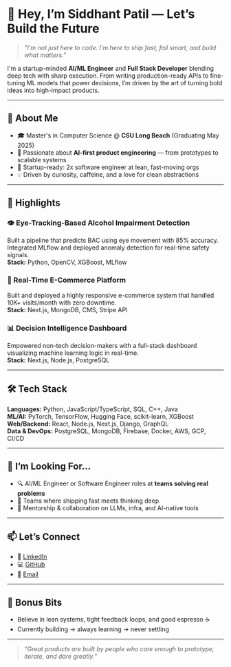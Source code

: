 # 👋 Hey, I’m Siddhant Patil — Let’s Build the Future

> *"I'm not just here to code. I'm here to ship fast, fail smart, and build what matters."*

I'm a startup-minded **AI/ML Engineer** and **Full Stack Developer** blending deep tech with sharp execution. From writing production-ready APIs to fine-tuning ML models that power decisions, I’m driven by the art of turning bold ideas into high-impact products.

---

## 🚀 About Me

- 🎓 Master's in Computer Science @ **CSU Long Beach** (Graduating May 2025)
- 🧠 Passionate about **AI-first product engineering** — from prototypes to scalable systems
- 🧰 Startup-ready: 2x software engineer at lean, fast-moving orgs
- 💡 Driven by curiosity, caffeine, and a love for clean abstractions

---

## 💼 Highlights

### 👁️ Eye-Tracking-Based Alcohol Impairment Detection  
Built a pipeline that predicts BAC using eye movement with 85% accuracy. Integrated MLflow and deployed anomaly detection for real-time safety signals.  
**Stack:** Python, OpenCV, XGBoost, MLflow

### 🛒 Real-Time E-Commerce Platform  
Built and deployed a highly responsive e-commerce system that handled 10K+ visits/month with zero downtime.  
**Stack:** Next.js, MongoDB, CMS, Stripe API

### 📊 Decision Intelligence Dashboard  
Empowered non-tech decision-makers with a full-stack dashboard visualizing machine learning logic in real-time.  
**Stack:** Next.js, Node.js, PostgreSQL

---

## 🛠 Tech Stack

**Languages:** Python, JavaScript/TypeScript, SQL, C++, Java  
**ML/AI:** PyTorch, TensorFlow, Hugging Face, scikit-learn, XGBoost  
**Web/Backend:** React, Node.js, Next.js, Django, GraphQL  
**Data & DevOps:** PostgreSQL, MongoDB, Firebase, Docker, AWS, GCP, CI/CD  

---

## 👀 I’m Looking For...

- 🔍 AI/ML Engineer or Software Engineer roles at **teams solving real problems**
- 🤝 Teams where shipping fast meets thinking deep
- 🧠 Mentorship & collaboration on LLMs, infra, and AI-native tools

---

## 📫 Let’s Connect

- 🔗 [LinkedIn](https://www.linkedin.com/in/siddhantnpatil/)
- 💻 [GitHub](https://github.com/siddhant8019)
- 📧 [Email](mailto:sidhnpatil08@gmail.com)

---

## 💬 Bonus Bits

- Believe in lean systems, tight feedback loops, and good espresso ☕  
- Currently building → always learning → never settling

---

> *“Great products are built by people who care enough to prototype, iterate, and dare greatly.”*
